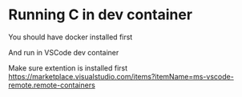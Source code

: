 # Running C in dev container


You should have docker installed first  

And run in VSCode dev container  

Make sure extention is installed first   
https://marketplace.visualstudio.com/items?itemName=ms-vscode-remote.remote-containers
